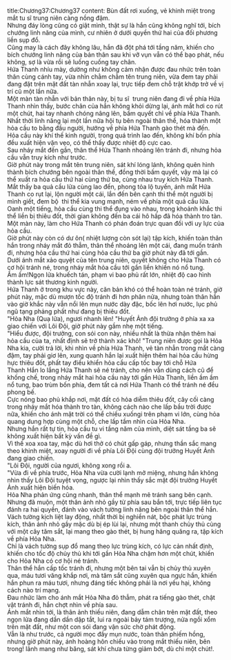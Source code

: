 title:Chương37:Chương37
content:
Bùn đất rơi xuống, vẻ khinh miệt trong mắt tu sĩ trung niên càng nồng đậm.<br>Nhưng đáy lòng cũng có giật mình, thật sự là hắn cũng không nghĩ tới, bích chướng linh năng của mình, cư nhiên ở dưới quyền thứ hai của đối phương liền sụp đổ.<br>Cũng may là cách đây không lâu, hắn đã đột phá tới tầng năm, khiến cho bích chướng linh năng của bản thân sau khi vỡ vụn vẫn có thể bạo phát, nếu không, sợ là vừa rồi sẽ luống cuống tay chân.<br>Hứa Thanh nhíu mày, dường như không cảm nhận được đau nhức trên toàn thân cùng cánh tay, vừa nhìn chằm chằm tên trung niên, vừa đem tay phải đang đặt trên mặt đất tàn nhẫn xoay lại, trực tiếp đem chỗ trật khớp trở về vị trí cũ một lần nữa.<br>Một màn tàn nhẫn với bản thân này, bị tu sĩ  trung niên đang đi về phía Hứa Thanh nhìn thấy, bước chân của hắn không khỏi dừng lại, ánh mắt hơi co rút một chút, hai tay nhanh chóng nâng lên, bấm quyết chỉ về phía Hứa Thanh.<br>Nhất thời linh năng lại một lần nữa hội tụ bên ngoài thân thể, hóa thành một hỏa cầu to bằng đầu người, hướng về phía Hứa Thanh gào thét mà đến.<br>Hỏa cầu này khí thế kinh người, trong quá trình lao đến, không khí bốn phía đều xuất hiện vặn vẹo, có thể thấy được nhiệt độ cực cao.<br>Sau nháy mắt đến gần, thân thể Hứa Thanh nhoáng lên tránh đi, nhưng hỏa cầu vẫn truy kích như trước.<br>Giờ phút này trong mắt tên trung niên, sát khí lóng lánh, không quên hình thành bích chướng bên ngoài thân thể, đồng thời bấm quyết, vậy mà lại có thể xuất ra hỏa cầu thứ hai cùng thứ ba, cùng nhau truy kích Hứa Thanh.<br>Mắt thấy ba quả cầu lửa cùng lao đến, phong tỏa lộ tuyến, ánh mắt Hứa Thanh co rụt lại, lộn người một cái, lắn đến bên cạnh thi thể một người bị mình giết, đem bộ  thi thể kia vung mạnh, ném về phía một quả cầu lửa.<br>Oanh một tiếng, hỏa cầu cùng thi thể đụng vào nhau, trong khoảnh khắc thi thể liền bị thiêu đốt, thời gian không đến ba cái hô hấp đã hóa thành tro tàn.<br>Một màn này, làm cho Hứa Thanh có phán đoán trực quan đối với uy lực của hỏa cầu.<br>Giờ phút này còn có dư ôn( nhiệt lượng còn sót lại) tập kích, khiến toàn thân hắn trong nháy mắt đỏ thẫm, thân thể nhoáng lên một cái, đang muốn tránh đi, nhưng hỏa cầu thứ hai cùng hỏa cầu thứ ba giờ phút này đã tới gần.<br>Dưới ánh mắt xảo quyệt của tên trung niên, quyết không cho Hứa Thanh có cơ hội tránh né, trong nháy mắt hỏa cầu tới gần liền khiến nó nổ tung.<br>Ầm ầm!Ngọn lửa khuếch tán, phạm vi bao phủ rất lớn, nhiệt độ cao hình thành lực sát thương kinh người.<br>Hứa Thanh ở trong khu vực này, căn bản khó có thể hoàn toàn né tránh, giờ phút này, mặc dù mượn tốc độ tránh đi hơn phân nửa, nhưng toàn thân hắn vào giờ khắc này vẫn nổi lên mụn nước dày đặc, bốc lên hơi nước, lục phủ ngũ tạng phảng phất như đang bị thiêu đốt.<br>"Hỏa Nha (Quạ lửa), ngươi nhanh lên! "Huyết Ảnh đội trưởng ở phía xa xa giao chiến với Lôi Đội, giờ phút này gầm nhẹ một tiếng.<br>"Hiểu được, đội trưởng, con sói con này, nhiều nhất là thừa nhận thêm hai hỏa cầu của ta, nhất định sẽ trở thành xác khô! "Trung niên được gọi là Hỏa Nha kia, cười trả lời, khi nhìn về phía Hứa Thanh, vẻ tàn nhẫn trong mắt càng đậm, tay phải giơ lên, xung quanh hắn lại xuất hiện thêm hai hỏa cầu hừng hực thiêu đốt, phất tay điều khiển hỏa cầu cấp tốc bay tới chỗ Hứa Thanh Hắn lo lắng Hứa Thanh sẽ né tránh, cho nên vẫn dùng cách cũ để khống chế, trong nháy mắt hai hỏa cầu này tới gần Hứa Thanh, liền ầm ầm nổ tung, bao trùm bốn phía, đem tất cả nơi Hứa Thanh có thể tránh né đều phong bế.<br>Cực nóng bao phủ khắp nơi, mặt đất có hỏa diễm thiêu đốt, cây cối càng trong nháy mắt hóa thành tro tàn, không cách nào che lấp bầu trời được nữa, khiến cho ánh mặt trời có thể chiếu xuốngi trên phạm vi lớn, cùng hỏa quang dung hợp cùng một chỗ, che lấp tầm nhìn của Hỏa Nha.<br>Nhưng hắn rất tự tin, hỏa cầu tu vi tầng năm của mình, diệt sát tầng ba sẽ không xuất hiện bất kỳ vấn đề gì.<br>Vì thế xoa xoa tay, mặc dù hơi thở có chút gấp gáp, nhưng thần sắc mang theo khinh miệt, xoay người đi về phía Lôi Đội cùng đội trưởng Huyết Ảnh đang giao chiến.<br>"Lôi Đội, người của ngươi, không xong rồi a.<br>"Vừa đi về phía trước, Hỏa Nha vừa cười lạnh mở miệng, nhưng hắn không nhìn thấy Lôi Đội tuyệt vọng, ngược lại nhìn thấy sắc mặt đội trưởng Huyết Ảnh xuất hiện biến hóa.<br>Hỏa Nha phản ứng cũng nhanh, thân thể mạnh mẽ tránh sang bên cạnh.<br>Nhưng đã muộn, một thân ảnh nhỏ gầy từ phía sau bắn tới, trực tiếp liên tục đánh ra hai quyền, đánh vào vách tường linh năng bên ngoài thân thể hắn.<br>Vách tường kịch liệt lay động, nhất thời bị nghiền nát, bộc phát lực trùng kích, thân ảnh nhỏ gầy mặc dù bị ép lùi lại, nhưng một thanh chủy thủ cùng với một cây tăm sắt, lại mang theo gào thét, bị hung hăng quăng ra, tập kích về phía Hỏa Nha.<br>Chỉ là vách tường sụp đổ mang theo lực trùng kích, có lực cản nhất định, khiến cho tốc độ chủy thủ khi tới gần Hỏa Nha chậm hơn một chút, khiến cho Hỏa Nha có cơ hội né tránh.<br>Thân thể hắn cấp tốc tránh đi, nhưng một bên tai vẫn bị chủy thủ xuyên qua, máu tươi văng khắp nơi, mà tăm sắt cũng xuyên qua ngực hắn, khiến hắn phun ra máu tươi, nhưng đáng tiếc không phải là nơi yếu hại, không cách nào trí mạng.<br>Đau nhức làm cho ánh mắt Hỏa Nha đỏ thẫm, phát ra tiếng gào thét, chật vật tránh đi, hắn chợt nhìn về phía sau.<br>Ánh mắt nhìn tới, là thân ảnh thiếu niên, đang dẫm chân trên mặt đất, theo ngọn lửa đang dần dần dập tắt, lui ra ngoài bảy tám trượng, nửa ngồi xổm trên mặt đất, như một con sói đang vận sức chờ phát động.<br>Vẫn là như trước, cả người mọc đầy mụn nước, toàn thân phiếm hồng, nhưng giờ phút này, ánh hoàng hôn chiếu vào trong mắt thiếu niên, bên trong! lãnh mang như băng, sát khí chưa từng giảm bớt, dù chỉ một chút!.<br>